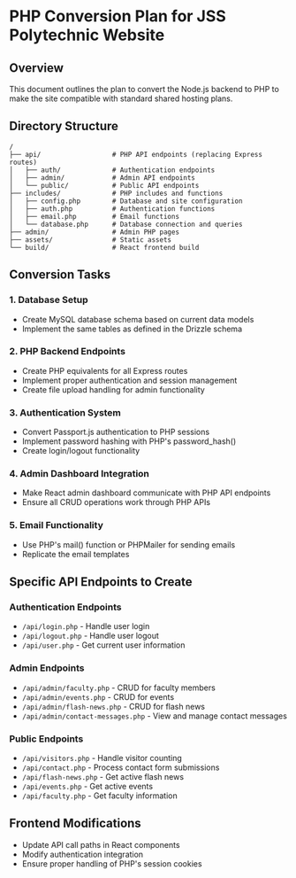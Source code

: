 # PHP Conversion Plan for JSS Polytechnic Website

## Overview
This document outlines the plan to convert the Node.js backend to PHP to make the site compatible with standard shared hosting plans.

## Directory Structure
```
/
├── api/                  # PHP API endpoints (replacing Express routes)
│   ├── auth/             # Authentication endpoints
│   ├── admin/            # Admin API endpoints
│   └── public/           # Public API endpoints
├── includes/             # PHP includes and functions
│   ├── config.php        # Database and site configuration
│   ├── auth.php          # Authentication functions
│   ├── email.php         # Email functions
│   └── database.php      # Database connection and queries
├── admin/                # Admin PHP pages
├── assets/               # Static assets
└── build/                # React frontend build
```

## Conversion Tasks

### 1. Database Setup
- Create MySQL database schema based on current data models
- Implement the same tables as defined in the Drizzle schema

### 2. PHP Backend Endpoints
- Create PHP equivalents for all Express routes
- Implement proper authentication and session management
- Create file upload handling for admin functionality

### 3. Authentication System
- Convert Passport.js authentication to PHP sessions
- Implement password hashing with PHP's password_hash()
- Create login/logout functionality

### 4. Admin Dashboard Integration
- Make React admin dashboard communicate with PHP API endpoints
- Ensure all CRUD operations work through PHP APIs

### 5. Email Functionality
- Use PHP's mail() function or PHPMailer for sending emails
- Replicate the email templates

## Specific API Endpoints to Create

### Authentication Endpoints
- `/api/login.php` - Handle user login
- `/api/logout.php` - Handle user logout
- `/api/user.php` - Get current user information

### Admin Endpoints
- `/api/admin/faculty.php` - CRUD for faculty members
- `/api/admin/events.php` - CRUD for events
- `/api/admin/flash-news.php` - CRUD for flash news
- `/api/admin/contact-messages.php` - View and manage contact messages

### Public Endpoints
- `/api/visitors.php` - Handle visitor counting
- `/api/contact.php` - Process contact form submissions
- `/api/flash-news.php` - Get active flash news
- `/api/events.php` - Get active events
- `/api/faculty.php` - Get faculty information

## Frontend Modifications
- Update API call paths in React components
- Modify authentication integration
- Ensure proper handling of PHP's session cookies
